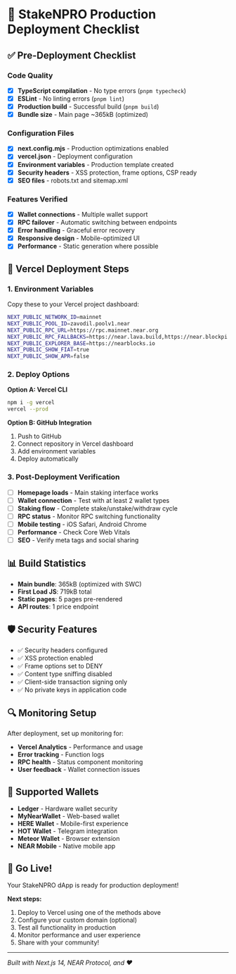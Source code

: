 # 🚀 StakeNPRO Production Deployment Checklist

## ✅ Pre-Deployment Checklist

### Code Quality
- [x] **TypeScript compilation** - No type errors (`pnpm typecheck`)
- [x] **ESLint** - No linting errors (`pnpm lint`)
- [x] **Production build** - Successful build (`pnpm build`)
- [x] **Bundle size** - Main page ~365kB (optimized)

### Configuration Files
- [x] **next.config.mjs** - Production optimizations enabled
- [x] **vercel.json** - Deployment configuration
- [x] **Environment variables** - Production template created
- [x] **Security headers** - XSS protection, frame options, CSP ready
- [x] **SEO files** - robots.txt and sitemap.xml

### Features Verified
- [x] **Wallet connections** - Multiple wallet support
- [x] **RPC failover** - Automatic switching between endpoints
- [x] **Error handling** - Graceful error recovery
- [x] **Responsive design** - Mobile-optimized UI
- [x] **Performance** - Static generation where possible

## 🔧 Vercel Deployment Steps

### 1. Environment Variables
Copy these to your Vercel project dashboard:

```bash
NEXT_PUBLIC_NETWORK_ID=mainnet
NEXT_PUBLIC_POOL_ID=zavodil.poolv1.near
NEXT_PUBLIC_RPC_URL=https://rpc.mainnet.near.org
NEXT_PUBLIC_RPC_FALLBACKS=https://near.lava.build,https://near.blockpi.network/v1/rpc/public,https://rpc.shitzuapes.xyz
NEXT_PUBLIC_EXPLORER_BASE=https://nearblocks.io
NEXT_PUBLIC_SHOW_FIAT=true
NEXT_PUBLIC_SHOW_APR=false
```

### 2. Deploy Options

**Option A: Vercel CLI**
```bash
npm i -g vercel
vercel --prod
```

**Option B: GitHub Integration**
1. Push to GitHub
2. Connect repository in Vercel dashboard
3. Add environment variables
4. Deploy automatically

### 3. Post-Deployment Verification
- [ ] **Homepage loads** - Main staking interface works
- [ ] **Wallet connection** - Test with at least 2 wallet types
- [ ] **Staking flow** - Complete stake/unstake/withdraw cycle
- [ ] **RPC status** - Monitor RPC switching functionality
- [ ] **Mobile testing** - iOS Safari, Android Chrome
- [ ] **Performance** - Check Core Web Vitals
- [ ] **SEO** - Verify meta tags and social sharing

## 📊 Build Statistics

- **Main bundle**: 365kB (optimized with SWC)
- **First Load JS**: 719kB total
- **Static pages**: 5 pages pre-rendered
- **API routes**: 1 price endpoint

## 🛡️ Security Features

- ✅ Security headers configured
- ✅ XSS protection enabled
- ✅ Frame options set to DENY
- ✅ Content type sniffing disabled
- ✅ Client-side transaction signing only
- ✅ No private keys in application code

## 🔍 Monitoring Setup

After deployment, set up monitoring for:
- **Vercel Analytics** - Performance and usage
- **Error tracking** - Function logs
- **RPC health** - Status component monitoring
- **User feedback** - Wallet connection issues

## 📱 Supported Wallets

- **Ledger** - Hardware wallet security
- **MyNearWallet** - Web-based wallet
- **HERE Wallet** - Mobile-first experience
- **HOT Wallet** - Telegram integration
- **Meteor Wallet** - Browser extension
- **NEAR Mobile** - Native mobile app

## 🚀 Go Live!

Your StakeNPRO dApp is ready for production deployment! 

**Next steps:**
1. Deploy to Vercel using one of the methods above
2. Configure your custom domain (optional)
3. Test all functionality in production
4. Monitor performance and user experience
5. Share with your community!

---

*Built with Next.js 14, NEAR Protocol, and ❤️*
